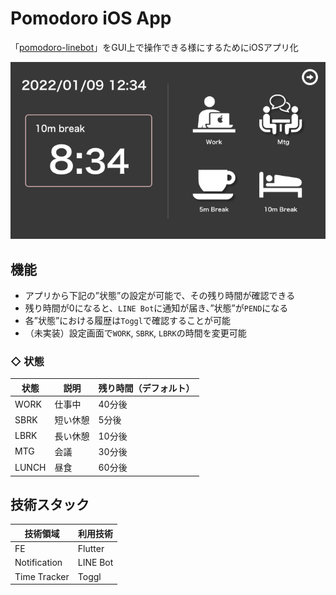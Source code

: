# Pomodoro iOS App
「[pomodoro-linebot](https://github.com/konan0802/pomodoro-linebot)」をGUI上で操作できる様にするためにiOSアプリ化

![8co2c-1ea9a](./ver1-1-0.png)

## 機能
* アプリから下記の”状態”の設定が可能で、その残り時間が確認できる
* 残り時間が0になると、`LINE Bot`に通知が届き、”状態”が`PEND`になる
* 各”状態”における履歴は`Toggl`で確認することが可能
* （未実装）設定画面で`WORK`, `SBRK`, `LBRK`の時間を変更可能

### ◇ 状態
| 状態   | 説明    | 残り時間（デフォルト） |
| -     | -       | -                  |
| WORK  | 仕事中   | 40分後              |
| SBRK  | 短い休憩 | 5分後               |
| LBRK  | 長い休憩 | 10分後              |
| MTG   | 会議     | 30分後             |
| LUNCH | 昼食     | 60分後             |

## 技術スタック
| 技術領域      | 利用技術               | 
| -            | -                    | 
| FE           | Flutter              |
| Notification | LINE Bot             |
| Time Tracker | Toggl                |

